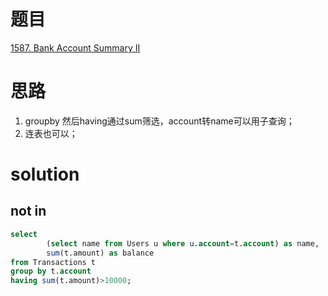 # 题目

[1587. Bank Account Summary II](https://leetcode.cn/problems/bank-account-summary-ii/)

# 思路
1. groupby 然后having通过sum筛选，account转name可以用子查询；
2. 连表也可以；

# solution

## not in
```sql
select
        (select name from Users u where u.account=t.account) as name,
        sum(t.amount) as balance
from Transactions t
group by t.account
having sum(t.amount)>10000;
```